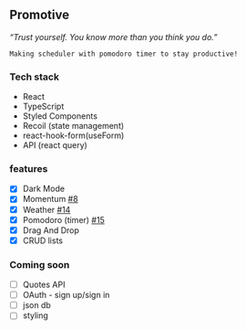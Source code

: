 ## Promotive

_“Trust yourself. You know more than
you think you do.”_

`Making scheduler with pomodoro timer to stay productive!`

### Tech stack

- React
- TypeScript
- Styled Components
- Recoil (state management)
- react-hook-form(useForm)
- API (react query)

### features

- [x] Dark Mode
- [x] Momentum [#8](https://github.com/devfrankkim/Promotive/issues/8)
- [x] Weather [#14](https://github.com/devfrankkim/Promotive/issues/14)
- [x] Pomodoro (timer) [#15](https://github.com/devfrankkim/Promotive/issues/15)
- [x] Drag And Drop
- [x] CRUD lists

### Coming soon

- [ ] Quotes API
- [ ] OAuth - sign up/sign in
- [ ] json db
- [ ] styling
